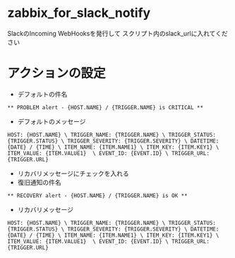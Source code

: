 # zabbix_for_slack_notify

SlackのIncoming WebHooksを発行して
スクリプト内のslack_urlに入れてください

# アクションの設定

 - デフォルトの件名
 ```
 ** PROBLEM alert - {HOST.NAME} / {TRIGGER.NAME} is CRITICAL **
 ```
 - デフォルトのメッセージ
 ```
 HOST: {HOST.NAME} \ TRIGGER_NAME: {TRIGGER.NAME} \ TRIGGER_STATUS: {TRIGGER.STATUS} \ TRIGGER_SEVERITY: {TRIGGER.SEVERITY} \ DATETIME: {DATE} / {TIME} \ ITEM_NAME: {ITEM.NAME1} \ ITEM_KEY: {ITEM.KEY1} \ ITEM_VALUE: {ITEM.VALUE1}  \ EVENT_ID: {EVENT.ID} \ TRIGGER_URL: {TRIGGER.URL}
 ```
 - リカバリメッセージにチェックを入れる
 - 復旧通知の件名
 ```
 ** RECOVERY alert - {HOST.NAME} / {TRIGGER.NAME} is OK **
 ```
 - リカバリメッセージ
 ```
 HOST: {HOST.NAME} \ TRIGGER_NAME: {TRIGGER.NAME} \ TRIGGER_STATUS: {TRIGGER.STATUS} \ TRIGGER_SEVERITY: {TRIGGER.SEVERITY} \ DATETIME: {DATE} / {TIME} \ ITEM_NAME: {ITEM.NAME1} \ ITEM_KEY: {ITEM.KEY1} \ ITEM_VALUE: {ITEM.VALUE1}  \ EVENT_ID: {EVENT.ID} \ TRIGGER_URL: {TRIGGER.URL}
 ```

